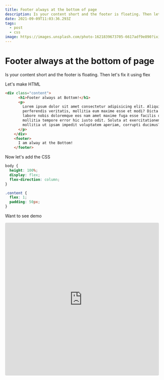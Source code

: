 ```yaml
---
title: Footer always at the bottom of page
description: Is your content short and the footer is floating. Then let's fix it using flex
date: 2021-09-09T11:03:36.293Z
tags:
  - post
  - css
image: https://images.unsplash.com/photo-1621839673705-6617adf9e890?ixid=MnwxMjA3fDB8MHxwaG90by1wYWdlfHx8fGVufDB8fHx8&ixlib=rb-1.2.1&auto=format&fit=crop&w=889&q=80
---
```

# Footer always at the bottom of page

Is your content short and the footer is floating. Then let's fix it using flex

Let's make HTML

```html
<div class="content">
      <h1>Footer always at Bottom!</h1>
      <p>
        Lorem ipsum dolor sit amet consectetur adipisicing elit. Aliquid error
        perferendis veritatis, mollitia eum maxime esse et modi? Dicta quo modi
        labore nobis doloremque eos nam amet maxime fuga esse facilis dolore,
        mollitia tempore error hic iusto odit. Soluta at exercitationem dolorum
        mollitia ut ipsam impedit voluptatem aperiam, corrupti ducimus?
      </p>
    </div>
    <footer>
      I am alway at the Bottom!
    </footer>
```

Now let's add the CSS

```css
body {
  height: 100%;
  display: flex;
  flex-direction: column;
}

.content {
  flex: 1;
  padding: 50px;
}
```

Want to see demo

<iframe src="https://codesandbox.io/embed/footer-at-bottom-flex-l3z96?fontsize=14&hidenavigation=1&theme=dark"
     style="width:100%; height:500px; border:0; border-radius: 4px; overflow:hidden;"
     title="Footer at bottom (flex)"
     allow="accelerometer; ambient-light-sensor; camera; encrypted-media; geolocation; gyroscope; hid; microphone; midi; payment; usb; vr; xr-spatial-tracking"
     sandbox="allow-forms allow-modals allow-popups allow-presentation allow-same-origin allow-scripts"
   ></iframe>